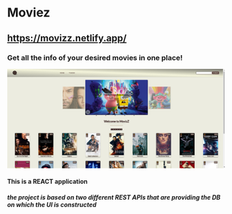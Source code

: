 # Moviez
## https://movizz.netlify.app/
### Get all the info of your desired movies in one place!

![Image of Homepage](/screenshots/HomePage.png)

#### This is a REACT application 

##### the project is based on two different REST APIs that are providing the DB on which the UI is constructed
